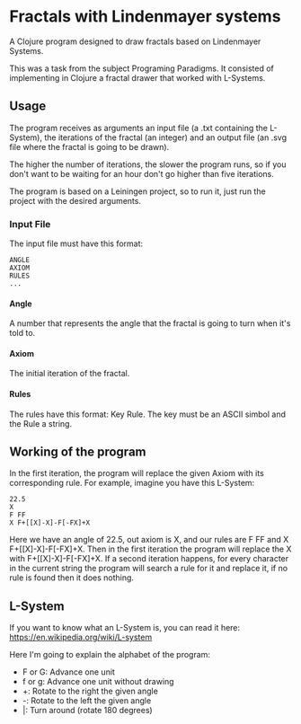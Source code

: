 # Fractals with Lindenmayer systems

A Clojure program designed to draw fractals based on Lindenmayer Systems.

This was a task from the subject Programing Paradigms.
It consisted of implementing in Clojure a fractal drawer that worked with L-Systems.

## Usage

The program receives as arguments an input file (a .txt containing the L-System),
the iterations of the fractal (an integer)
and an output file (an .svg file where the fractal is going to be drawn).

The higher the number of iterations, the slower the program runs,
so if you don't want to be waiting for an hour don't go higher than five iterations.

The program is based on a Leiningen project, so to run it, just run the project with the desired arguments.

### Input File

The input file must have this format:

    ANGLE
    AXIOM
    RULES
    ...

#### Angle
A number that represents the angle that the fractal is going to turn when it's told to.

#### Axiom
The initial iteration of the fractal.

#### Rules
The rules have this format: Key Rule.
The key must be an ASCII simbol and the Rule a string.

## Working of the program

In the first iteration, the program will replace the given Axiom with its corresponding rule.
For example, imagine you have this L-System:

    22.5
    X
    F FF
    X F+[[X]-X]-F[-FX]+X

Here we have an angle of 22.5, out axiom is X, and our rules are F FF and X F+[[X]-X]-F[-FX]+X.
Then in the first iteration the program will replace the X with F+[[X]-X]-F[-FX]+X.
If a second iteration happens, for every character in the current string the program will search a rule for it and
replace it, if no rule is found then it does nothing.

## L-System

If you want to know what an L-System is, you can read it here: https://en.wikipedia.org/wiki/L-system

Here I'm going to explain the alphabet of the program:
* F or G: Advance one unit
* f or g: Advance one unit without drawing
* +: Rotate to the right the given angle
* -: Rotate to the left the given angle
* |: Turn around (rotate 180 degrees)
